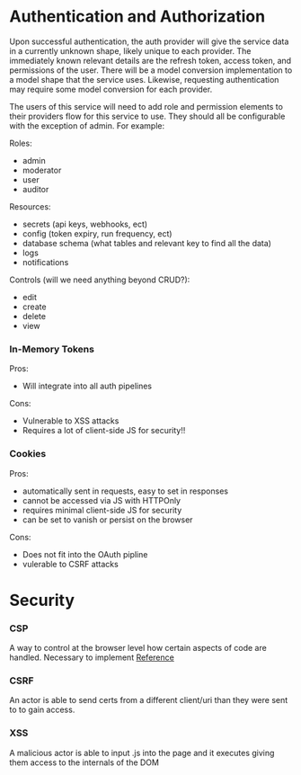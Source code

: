 # Authentication and Authorization

Upon successful authentication, the auth provider will give the service data in a currently unknown shape, likely unique to each provider. The immediately known relevant details are the refresh token, access token, and permissions of the user. There will be a model conversion implementation to a model shape that the service uses. Likewise, requesting authentication may require some model conversion for each provider.

The users of this service will need to add role and permission elements to their providers flow for this service to use. They should all be configurable with the exception of admin. For example:

Roles:
- admin
- moderator
- user
- auditor

Resources:
- secrets (api keys, webhooks, ect)
- config (token expiry, run frequency, ect)
- database schema (what tables and relevant key to find all the data)
- logs
- notifications

Controls (will we need anything beyond CRUD?):
- edit
- create
- delete
- view



### In-Memory Tokens

Pros:
- Will integrate into all auth pipelines

Cons:
- Vulnerable to XSS attacks
- Requires a lot of client-side JS for security!!

### Cookies

Pros:
- automatically sent in requests, easy to set in responses
- cannot be accessed via JS with HTTPOnly
- requires minimal client-side JS for security
- can be set to vanish or persist on the browser

Cons:
- Does not fit into the OAuth pipline
- vulerable to CSRF attacks


# Security

### CSP

A way to control at the browser level how certain aspects of code are handled. Necessary to implement
[Reference](https://developer.mozilla.org/en-US/curriculum/extensions/security-and-privacy/)

### CSRF
An actor is able to send certs from a different client/uri than they were sent to to gain access. 

### XSS
A malicious actor is able to input .js into the page and it executes giving them access to the internals of the DOM
